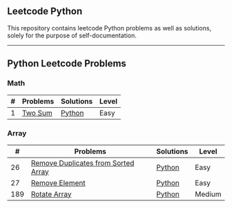 ## Leetcode Python 
This repository contains leetcode Python problems as well as solutions, solely for the purpose of self-documentation.

---

## Python Leetcode Problems

### Math

| \# | Problems | Solutions | Level|
|----|----------|-----------|------|
| 1 | [Two Sum](https://leetcode.com/problems/two-sum/) | [Python](./Math/1%20Two%20Sum.py) | Easy |

### Array
| \# | Problems | Solutions | Level|
|----|----------|-----------|------|
| 26 | [Remove Duplicates from Sorted Array](https://leetcode.com/problems/remove-duplicates-from-sorted-array/) | [Python](./Math/1%20Two%20Sum.py) | Easy |
| 27 | [Remove Element](https://leetcode.com/problems/remove-element/) | [Python](./Math/1%20Two%20Sum.py) | Easy |
| 189 | [Rotate Array](https://leetcode.com/problems/rotate-array/) | [Python](./Math/1%20Two%20Sum.py) | Medium |